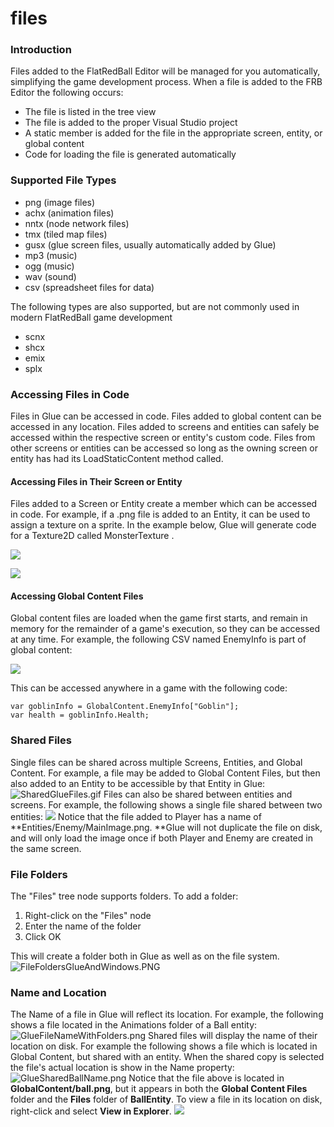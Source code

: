 # files

### Introduction

Files added to the FlatRedBall Editor will be managed for you automatically, simplifying the game development process. When a file is added to the FRB Editor the following occurs:

* The file is listed in the tree view
* The file is added to the proper Visual Studio project
* A static member is added for the file in the appropriate screen, entity, or global content
* Code for loading the file is generated automatically

### Supported File Types

* png (image files)
* achx (animation files)
* nntx (node network files)
* tmx (tiled map files)
* gusx (glue screen files, usually automatically added by Glue)
* mp3 (music)
* ogg (music)
* wav (sound)
* csv (spreadsheet files for data)

The following types are also supported, but  are not commonly used in modern FlatRedBall game development

* scnx
* shcx
* emix
* splx

### Accessing Files in Code

Files in Glue can be accessed in code. Files added to global content can be accessed in any location. Files added to screens and entities can safely be accessed within the respective screen or entity's custom code. Files from other screens or entities can be accessed so long as the owning screen or entity has had its LoadStaticContent method called.

#### Accessing Files in Their Screen or Entity

Files added to a Screen or Entity create a member which can be accessed in code. For example, if a .png file is added to an Entity, it can be used to assign a texture on a sprite. In the example below, Glue will generate code for a Texture2D  called MonsterTexture .

![](../../../../media/2016-12-img\_5862826fb04fe.png)

![](../../../../media/2016-12-img\_586282b3a3374.png)

#### Accessing Global Content Files

Global content files are loaded when the game first starts, and remain in memory for the remainder of a game's execution, so they can be accessed at any time. For example, the following CSV named EnemyInfo is part of global content:

![](../../../../media/2016-07-img\_5788253c028d8.png)

This can be accessed anywhere in a game with the following code:

```lang:c#
var goblinInfo = GlobalContent.EnemyInfo["Goblin"];
var health = goblinInfo.Health;
```

### Shared Files

Single files can be shared across multiple Screens, Entities, and Global Content. For example, a file may be added to Global Content Files, but then also added to an Entity to be accessible by that Entity in Glue: ![SharedGlueFiles.gif](../../../../media/migrated\_media-SharedGlueFiles.gif) Files can also be shared between entities and screens. For example, the following shows a single file shared between two entities: [![](../../../../media/2016-02-2019-05-27\_06-48-58.gif)](../../../../media/2016-02-2019-05-27\_06-48-58.gif) Notice that the file added to Player has a name of \*\*Entities/Enemy/MainImage.png. \*\*Glue will not duplicate the file on disk, and will only load the image once if both Player and Enemy are created in the same screen.

### File Folders

The "Files" tree node supports folders. To add a folder:

1. Right-click on the "Files" node
2. Enter the name of the folder
3. Click OK

This will create a folder both in Glue as well as on the file system. ![FileFoldersGlueAndWindows.PNG](../../../../media/migrated\_media-FileFoldersGlueAndWindows.PNG)

### Name and Location

The Name of a file in Glue will reflect its location. For example, the following shows a file located in the Animations folder of a Ball entity: ![GlueFileNameWithFolders.png](../../../../media/migrated\_media-GlueFileNameWithFolders.png) Shared files will display the name of their location on disk. For example the following shows a file which is located in Global Content, but shared with an entity. When the shared copy is selected the file's actual location is show in the Name property: ![GlueSharedBallName.png](../../../../media/migrated\_media-GlueSharedBallName.png) Notice that the file above is located in **GlobalContent/ball.png**, but it appears in both the **Global Content Files** folder and the **Files** folder of **BallEntity**. To view a file in its location on disk, right-click and select **View in Explorer**. [![](../../../../media/2016-02-2019-05-02\_06-48-09.gif)](../../../../media/2016-02-2019-05-02\_06-48-09.gif)
